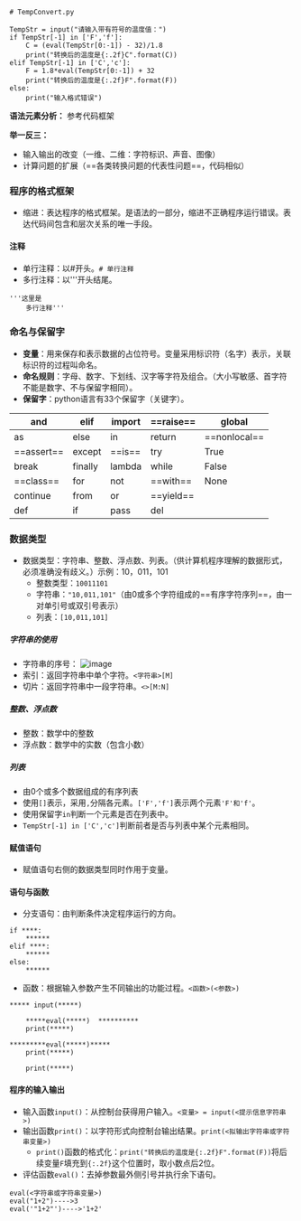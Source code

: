 
```
# TempConvert.py

TempStr = input("请输入带有符号的温度值：")
if TempStr[-1] in ['F','f']:
	C = (eval(TempStr[0:-1]) - 32)/1.8
	print("转换后的温度是{:.2f}C".format(C))
elif TempStr[-1] in ['C','c']:
	F = 1.8*eval(TempStr[0:-1]) + 32
	print("转换后的温度是{:.2f}F".format(F))
else:
	print("输入格式错误")
```
**语法元素分析：**  参考代码框架

**举一反三：**  
- 输入输出的改变（一维、二维：字符标识、声音、图像）
- 计算问题的扩展（==各类转换问题的代表性问题==，代码相似）

### 程序的格式框架
- 缩进：表达程序的格式框架。是语法的一部分，缩进不正确程序运行错误。表达代码间包含和层次关系的唯一手段。
#### 注释
- 单行注释：以#开头。`# 单行注释`
- 多行注释：以'''开头结尾。
```
'''这里是
    多行注释'''
```
### 命名与保留字
- **变量**：用来保存和表示数据的占位符号。变量采用标识符（名字）表示，关联标识符的过程叫命名。
- **命名规则**：字母、数字、下划线、汉字等字符及组合。（大小写敏感、首字符不能是数字、不与保留字相同）。
- **保留字**：python语言有33个保留字（关键字）。

and | elif | import | ==raise== | global
---|---|---|---|---
as | else | in | return | ==nonlocal==
==assert== | except | ==is== | try | True
break | finally | lambda | while | False
==class== | for | not | ==with== | None
continue | from | or | ==yield== | 
def | if | pass | del | 

### 数据类型
- 数据类型：字符串、整数、浮点数、列表。（供计算机程序理解的数据形式，必须准确没有歧义。）示例：10，011，101
    - 整数类型：`10011101`
    - 字符串：`"10,011,101"`（由0或多个字符组成的==有序字符序列==，由一对单引号或双引号表示）
    - 列表：`[10,011,101]`

##### 字符串的使用
- 字符串的序号：
![image](E:/学习记录/学习记录中的图片/python/字符串的序号.png)
- 索引：返回字符串中单个字符。`<字符串>[M]`
- 切片：返回字符串中一段字符串。`<>[M:N]`

##### 整数、浮点数
- 整数：数学中的整数
- 浮点数：数学中的实数（包含小数）

##### 列表
- 由0个或多个数据组成的有序列表
- 使用`[]`表示，采用`,`分隔各元素。`['F','f']`表示两个元素`'F'和'f'`。
- 使用保留字`in`判断一个元素是否在列表中。
- `TempStr[-1] in ['C','c']`判断前者是否与列表中某个元素相同。

#### 赋值语句
- 赋值语句右侧的数据类型同时作用于变量。

#### 语句与函数
- 分支语句：由判断条件决定程序运行的方向。
```
if ****:
    ******
elif ****:
    ******
else:
    ******
```
- 函数：根据输入参数产生不同输出的功能过程。`<函数>(<参数>)`
```
***** input(*****)

	*****eval(*****)  **********
	print(*****)
	
*********eval(*****)*****
	print(*****)

	print(*****)
```

#### 程序的输入输出
- 输入函数`input()`：从控制台获得用户输入。`<变量> = input(<提示信息字符串>)`
- 输出函数`print()`：以字符形式向控制台输出结果。`print(<拟输出字符串或字符串变量>)`
    - `print()`函数的格式化：`print("转换后的温度是{:.2f}F".format(F))`将后续变量`F`填充到`{:.2f}`这个位置时，取小数点后2位。
- 评估函数`eval()`：去掉参数最外侧引号并执行余下语句。
```
eval(<字符串或字符串变量>)
eval("1+2")---->3
eval('"1+2"')---->'1+2'
```
